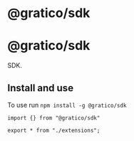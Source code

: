 
# @gratico/sdk

@gratico/sdk
=====

SDK.

Install and use
---------------

To use run `npm install -g @gratico/sdk`

    import {} from "@gratico/sdk"



```
export * from "./extensions";

```


